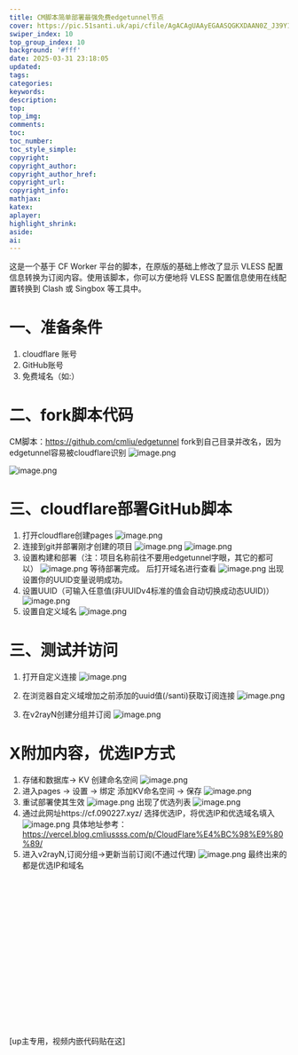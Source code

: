 ```yaml
---
title: CM脚本简单部署最强免费edgetunnel节点
cover: https://pic.51santi.uk/api/cfile/AgACAgUAAyEGAASQGKXDAAN0Z_J39Y1BncMdIyqI6gr1Xw8Z0SsAAum_MRuCiphX1kLVm5t5fOkBAAMCAAN4AAM2BA
swiper_index: 10
top_group_index: 10
background: '#fff'
date: 2025-03-31 23:18:05
updated:
tags:
categories:
keywords:
description:
top:
top_img:
comments:
toc:
toc_number:
toc_style_simple:
copyright:
copyright_author:
copyright_author_href:
copyright_url:
copyright_info:
mathjax:
katex:
aplayer:
highlight_shrink:
aside:
ai:
---
```

这是一个基于 CF Worker 平台的脚本，在原版的基础上修改了显示 VLESS 配置信息转换为订阅内容。使用该脚本，你可以方便地将 VLESS 配置信息使用在线配置转换到 Clash 或 Singbox 等工具中。
 
# 一、准备条件
1. cloudflare 账号
2. GitHub账号
3. 免费域名（如:）

# 二、fork脚本代码
CM脚本：https://github.com/cmliu/edgetunnel
fork到自己目录并改名，因为edgetunnel容易被cloudflare识别
![image.png](https://pic.51santi.uk/api/cfile/AgACAgUAAyEGAASQGKXDAANfZ_IVkLD_HuLreVPUg05U8C3J4EYAAunJMRuCipBXnSdPO9W2yYUBAAMCAAN5AAM2BA)

![image.png](https://pic.51santi.uk/api/cfile/AgACAgUAAyEGAASQGKXDAANgZ_IV-YCXnxunRME5CvjdcbX14KcAAu7JMRuCipBXbGCp0jMBjQcBAAMCAAN4AAM2BA)

# 三、cloudflare部署GitHub脚本
1. 打开cloudflare创建pages
![image.png](https://pic.51santi.uk/api/cfile/AgACAgUAAyEGAASQGKXDAANhZ_IYMNzanjKeP89sZa79-RtW7yMAAvfJMRuCipBXlBzBOhITCaUBAAMCAAN5AAM2BA)
2. 连接到git并部署刚才创建的项目
![image.png](https://pic.51santi.uk/api/cfile/AgACAgUAAyEGAASQGKXDAANiZ_IYhBT99MyLGueaInVfAs7006UAAvjJMRuCipBX_jpJ67wsLF4BAAMCAAN4AAM2BA)
![image.png](https://pic.51santi.uk/api/cfile/AgACAgUAAyEGAASQGKXDAANjZ_IZNFZ_KJq4eFTTnnFihjEbVZwAAvnJMRuCipBXadRRJtbA-sYBAAMCAAN5AAM2BA)
3. 设置构建和部署（注：项目名称前往不要用edgetunnel字眼，其它的都可以）
![image.png](https://pic.51santi.uk/api/cfile/AgACAgUAAyEGAASQGKXDAANkZ_IasETJoWJTGu-8STbG3cTfoKMAAvrJMRuCipBXMyqWw4B599YBAAMCAAN5AAM2BA)
等待部署完成。
后打开域名进行查看
![image.png](https://pic.51santi.uk/api/cfile/AgACAgUAAyEGAASQGKXDAANlZ_IbrgouBFvN_SeBbnypK6MAAbzOAAL-yTEbgoqQV28XKOWuTm50AQADAgADeAADNgQ)
出现设置你的UUID变量说明成功。
4. 设置UUID（可输入任意值(非UUIDv4标准的值会自动切换成动态UUID)）
![image.png](https://pic.51santi.uk/api/cfile/AgACAgUAAyEGAASQGKXDAANmZ_IcuWHlPjbj0Sdpv4Bu0xPZEJIAAgHKMRuCipBX-avjC-8dxCoBAAMCAAN5AAM2BA)
5. 设置自定义域名
![image.png](https://pic.51santi.uk/api/cfile/AgACAgUAAyEGAASQGKXDAANnZ_IdWzDo5eAV6YKX7QY55fGEVIgAAgPKMRuCipBXWX0bPj1Gn64BAAMCAAN5AAM2BA)
# 三、测试并访问
1. 打开自定义连接
![image.png](https://pic.51santi.uk/api/cfile/AgACAgUAAyEGAASQGKXDAANoZ_Id1mrQf2WCektYwZHCesG6N5EAAgbKMRuCipBX-OQnmFL5Y6cBAAMCAAN4AAM2BA)
2. 在浏览器自定义域增加之前添加的uuid值(/santi)获取订阅连接
![image.png](https://pic.51santi.uk/api/cfile/AgACAgUAAyEGAASQGKXDAANpZ_IeYXnetLPVw35-rNeSo8qR048AAgfKMRuCipBXhWmPBeoo6pEBAAMCAAN4AAM2BA)

3. 在v2rayN创建分组并订阅
![image.png](https://pic.51santi.uk/api/cfile/AgACAgUAAyEGAASQGKXDAANqZ_Ieuq4GlpFpiYygfL-9hwFQByAAAgjKMRuCipBXAAGS-ezgLYTsAQADAgADeAADNgQ)

# X附加内容，优选IP方式
1. 存储和数据库-> KV 创建命名空间
![image.png](https://pic.51santi.uk/api/cfile/AgACAgUAAyEGAASQGKXDAANrZ_Io8Pt38Vaa6V_XkUN2WeJ-lQ8AAibKMRuCipBXeoU8e8XTRTQBAAMCAAN5AAM2BA)
2. 进入pages -> 设置 -> 绑定 添加KV命名空间 -> 保存
![image.png](https://pic.51santi.uk/api/cfile/AgACAgUAAyEGAASQGKXDAANsZ_Ipu5MMiSBppGTAtdzk-214Y0wAAijKMRuCipBXskhqyg-4oIABAAMCAAN5AAM2BA)
3. 重试部署使其生效
![image.png](https://pic.51santi.uk/api/cfile/AgACAgUAAyEGAASQGKXDAANuZ_IqQomYz1NM6l2Y5JBPBf_0gPgAAi7KMRuCipBXpM86PSWyiDQBAAMCAAN5AAM2BA)
出现了优选列表
![image.png](https://pic.51santi.uk/api/cfile/AgACAgUAAyEGAASQGKXDAANvZ_IrUTdkc4iSrWkCPI1a5SMxWRwAAjrKMRuCipBXnKxemjFD6icBAAMCAAN4AAM2BA)
4. 通过此网址https://cf.090227.xyz/ 选择优选IP，将优选IP和优选域名填入
![image.png](https://pic.51santi.uk/api/cfile/AgACAgUAAyEGAASQGKXDAANxZ_JzYdWOzwqUqPsVuxGJcQpDW6YAAuC_MRuCiphXpHTpjAfV_gMBAAMCAAN4AAM2BA)
具体地址参考：https://vercel.blog.cmliussss.com/p/CloudFlare%E4%BC%98%E9%80%89/
5. 进入v2rayN,订阅分组->更新当前订阅(不通过代理)
![image.png](https://pic.51santi.uk/api/cfile/AgACAgUAAyEGAASQGKXDAANyZ_JzmRmKiroBr2SUMMrIOHIMLygAAuG_MRuCiphXSb04kmoMt04BAAMCAAN5AAM2BA)
最终出来的都是优选IP和域名

<div class="video-container">
[up主专用，视频内嵌代码贴在这]
</div>

<style>
.video-container {
    position: relative;
    width: 100%;
    padding-top: 56.25%; /* 16:9 aspect ratio (height/width = 9/16 * 100%) */
}

.video-container iframe {
    position: absolute;
    top: 0;
    left: 0;
    width: 100%;
    height: 100%;
}
</style>
